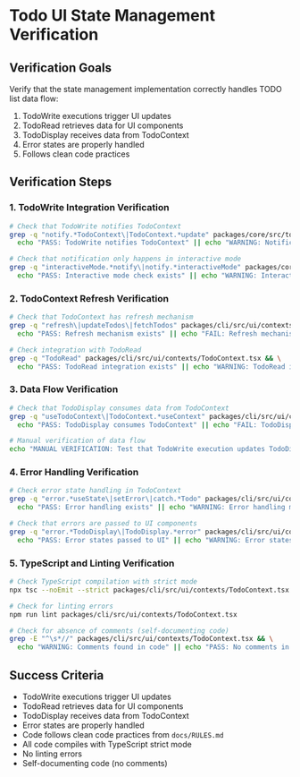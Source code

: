 # Todo UI State Management Verification

## Verification Goals

Verify that the state management implementation correctly handles TODO list data flow:

1. TodoWrite executions trigger UI updates
2. TodoRead retrieves data for UI components
3. TodoDisplay receives data from TodoContext
4. Error states are properly handled
5. Follows clean code practices

## Verification Steps

### 1. TodoWrite Integration Verification

```bash
# Check that TodoWrite notifies TodoContext
grep -q "notify.*TodoContext\|TodoContext.*update" packages/core/src/tools/todo-write.ts && \
  echo "PASS: TodoWrite notifies TodoContext" || echo "WARNING: Notification mechanism not found"

# Check that notification only happens in interactive mode
grep -q "interactiveMode.*notify\|notify.*interactiveMode" packages/core/src/tools/todo-write.ts && \
  echo "PASS: Interactive mode check exists" || echo "WARNING: Interactive mode check missing"
```

### 2. TodoContext Refresh Verification

```bash
# Check that TodoContext has refresh mechanism
grep -q "refresh\|updateTodos\|fetchTodos" packages/cli/src/ui/contexts/TodoContext.tsx && \
  echo "PASS: Refresh mechanism exists" || echo "FAIL: Refresh mechanism missing"

# Check integration with TodoRead
grep -q "TodoRead" packages/cli/src/ui/contexts/TodoContext.tsx && \
  echo "PASS: TodoRead integration exists" || echo "WARNING: TodoRead integration not found"
```

### 3. Data Flow Verification

```bash
# Check that TodoDisplay consumes data from TodoContext
grep -q "useTodoContext\|TodoContext.*useContext" packages/cli/src/ui/components/TodoDisplay.tsx && \
  echo "PASS: TodoDisplay consumes TodoContext" || echo "FAIL: TodoDisplay not consuming context"

# Manual verification of data flow
echo "MANUAL VERIFICATION: Test that TodoWrite execution updates TodoDisplay"
```

### 4. Error Handling Verification

```bash
# Check error state handling in TodoContext
grep -q "error.*useState\|setError\|catch.*Todo" packages/cli/src/ui/contexts/TodoContext.tsx && \
  echo "PASS: Error handling exists" || echo "WARNING: Error handling missing"

# Check that errors are passed to UI components
grep -q "error.*TodoDisplay\|TodoDisplay.*error" packages/cli/src/ui/components/TodoDisplay.tsx && \
  echo "PASS: Error states passed to UI" || echo "WARNING: Error states not handled in UI"
```

### 5. TypeScript and Linting Verification

```bash
# Check TypeScript compilation with strict mode
npx tsc --noEmit --strict packages/cli/src/ui/contexts/TodoContext.tsx

# Check for linting errors
npm run lint packages/cli/src/ui/contexts/TodoContext.tsx

# Check for absence of comments (self-documenting code)
grep -E "^\s*//" packages/cli/src/ui/contexts/TodoContext.tsx && \
  echo "WARNING: Comments found in code" || echo "PASS: No comments in code"
```

## Success Criteria

- TodoWrite executions trigger UI updates
- TodoRead retrieves data for UI components
- TodoDisplay receives data from TodoContext
- Error states are properly handled
- Code follows clean code practices from `docs/RULES.md`
- All code compiles with TypeScript strict mode
- No linting errors
- Self-documenting code (no comments)